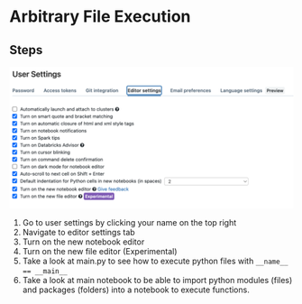 # Arbitrary File Execution

## Steps

![Enable New File Editor](static/notebook-editor-settings.png)


1. Go to user settings by clicking your name on the top right
2. Navigate to editor settings tab
3. Turn on the new notebook editor
4. Turn on the new file editor (Experimental)
5. Take a look at main.py to see how to execute python files with `__name__ == __main__`
6. Take a look at main notebook to be able to import python modules (files) and packages (folders) into a notebook to execute functions.